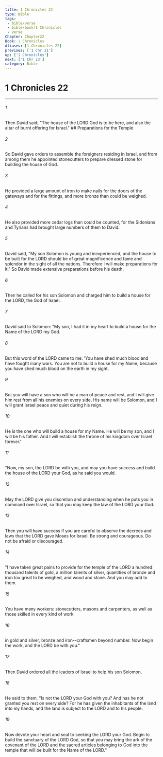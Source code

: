 ```yaml
---
title: 1 Chronicles 22
type: Bible
tags:
 - bible/verse
 - bible/book/1 Chronicles
 - verse
Chapter: Chapter22
Book: 1 Chronicles
Aliases: [1 Chronicles 22]
previous: ['1 Chr 21']
up: ['1 Chronicles']
next: ['1 Chr 23']
category: Bible
---
```

# 1 Chronicles 22

***


###### 1 
Then David said, "The house of the LORD God is to be here, and also the altar of burnt offering for Israel." ## Preparations for the Temple 

###### 2 
So David gave orders to assemble the foreigners residing in Israel, and from among them he appointed stonecutters to prepare dressed stone for building the house of God. 

###### 3 
He provided a large amount of iron to make nails for the doors of the gateways and for the fittings, and more bronze than could be weighed. 

###### 4 
He also provided more cedar logs than could be counted, for the Sidonians and Tyrians had brought large numbers of them to David. 

###### 5 
David said, "My son Solomon is young and inexperienced, and the house to be built for the LORD should be of great magnificence and fame and splendor in the sight of all the nations. Therefore I will make preparations for it." So David made extensive preparations before his death. 

###### 6 
Then he called for his son Solomon and charged him to build a house for the LORD, the God of Israel. 

###### 7 
David said to Solomon: "My son, I had it in my heart to build a house for the Name of the LORD my God. 

###### 8 
But this word of the LORD came to me: 'You have shed much blood and have fought many wars. You are not to build a house for my Name, because you have shed much blood on the earth in my sight. 

###### 9 
But you will have a son who will be a man of peace and rest, and I will give him rest from all his enemies on every side. His name will be Solomon, and I will grant Israel peace and quiet during his reign. 

###### 10 
He is the one who will build a house for my Name. He will be my son, and I will be his father. And I will establish the throne of his kingdom over Israel forever.' 

###### 11 
"Now, my son, the LORD be with you, and may you have success and build the house of the LORD your God, as he said you would. 

###### 12 
May the LORD give you discretion and understanding when he puts you in command over Israel, so that you may keep the law of the LORD your God. 

###### 13 
Then you will have success if you are careful to observe the decrees and laws that the LORD gave Moses for Israel. Be strong and courageous. Do not be afraid or discouraged. 

###### 14 
"I have taken great pains to provide for the temple of the LORD a hundred thousand talents of gold, a million talents of silver, quantities of bronze and iron too great to be weighed, and wood and stone. And you may add to them. 

###### 15 
You have many workers: stonecutters, masons and carpenters, as well as those skilled in every kind of work 

###### 16 
in gold and silver, bronze and iron--craftsmen beyond number. Now begin the work, and the LORD be with you." 

###### 17 
Then David ordered all the leaders of Israel to help his son Solomon. 

###### 18 
He said to them, "Is not the LORD your God with you? And has he not granted you rest on every side? For he has given the inhabitants of the land into my hands, and the land is subject to the LORD and to his people. 

###### 19 
Now devote your heart and soul to seeking the LORD your God. Begin to build the sanctuary of the LORD God, so that you may bring the ark of the covenant of the LORD and the sacred articles belonging to God into the temple that will be built for the Name of the LORD." 

